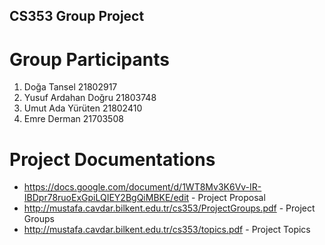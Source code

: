 ## CS353 Group Project
# Group Participants
1. Doğa Tansel  21802917
2. Yusuf Ardahan Doğru 21803748
3. Umut Ada Yürüten 21802410
4. Emre Derman 21703508
# Project Documentations 
* https://docs.google.com/document/d/1WT8Mv3K6Vv-IR-IBDpr78ruoExGpiLQIEY2BgQiMBKE/edit - Project Proposal
* http://mustafa.cavdar.bilkent.edu.tr/cs353/ProjectGroups.pdf - Project Groups
* http://mustafa.cavdar.bilkent.edu.tr/cs353/topics.pdf - Project Topics
